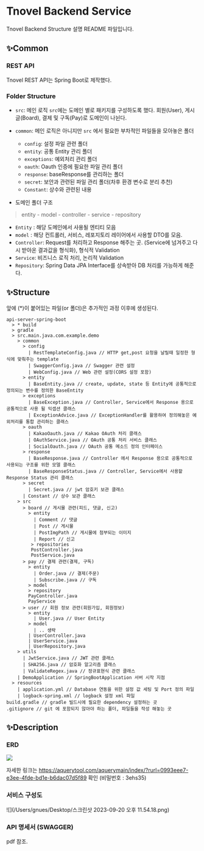 # Tnovel Backend Service
Tnovel Backend Structure 설명 README 파일입니다.

## ✨Common
### REST API
Tnovel REST API는 Spring Boot로 제작했다.

### Folder Structure
- `src`: 메인 로직
  `src`에는 도메인 별로 패키지를 구성하도록 했다. 회원(User), 게시글(Board), 결제 및 구독(Pay)로 도메인이 나뉜다.
- `common`: 메인 로직은 아니지만 `src` 에서 필요한 부차적인 파일들을 모아놓은 폴더
  - `config`: 설정 파일 관련 폴더
  - `entity`: 공통 Entity 관리 폴더
  - `exceptions`: 예외처리 관리 폴더
  - `oauth`: Oauth 인증에 필요한 파일 관리 폴더
  - `response`: baseResponse를 관리하는 폴더
  - `secret`: 보안과 관련된 파일 관리 폴더(차후 환경 변수로 분리 추천)
  - `Constant`: 상수와 관련된 내용

- 도메인 폴더 구조
> entity - model - controller - service - repository

- `Entity` : 해당 도메인에서 사용될 엔티티 모음
- `model` : 해당 컨트롤러, 서비스, 레포지토리 레이어에서 사용할 DTO를 모음.
- `Controller`: Request를 처리하고 Response 해주는 곳. (Service에 넘겨주고 다시 받아온 결과값을 형식화), 형식적 Validation
- `Service`: 비즈니스 로직 처리, 논리적 Validation
- `Repository`: Spring Data JPA Interface를 상속받아 DB 처리를 가능하게 해준다.


## ✨Structure
앞에 (*)이 붙어있는 파일(or 폴더)은 추가적인 과정 이후에 생성된다.
```text
api-server-spring-boot
  > * build
  > gradle
  > src.main.java.com.example.demo
    > common
      > config
        | RestTemplateConfig.java // HTTP get,post 요청을 날릴때 일정한 형식에 맞춰주는 template
        | SwaggerConfig.java // Swagger 관련 설정
        | WebConfig.java // Web 관련 설정(CORS 설정 포함)
      > entity
        | BaseEntity.java // create, update, state 등 Entity에 공통적으로 정의되는 변수를 정의한 BaseEntity
      > exceptions
        | BaseException.java // Controller, Service에서 Response 용으로 공통적으로 사용 될 익셉션 클래스
        | ExceptionAdvice.java // ExceptionHandler를 활용하여 정의해놓은 예외처리를 통합 관리하는 클래스
      > oauth
        | KakaoOauth.java // Kakao OAuth 처리 클래스
        | OAuthService.java // OAuth 공통 처리 서비스 클래스
        | SocialOauth.java // OAuth 공통 메소드 정의 인터페이스
      > response
        | BaseResponse.java // Controller 에서 Response 용으로 공통적으로 사용되는 구조를 위한 모델 클래스
        | BaseResponseStatus.java // Controller, Service에서 사용할 Response Status 관리 클래스 
      > secret
        | Secret.java // jwt 암호키 보관 클래스
      | Constant // 상수 보관 클래스
    > src
      > board // 게시물 관련(피드, 댓글, 신고)
        > entity
          | Comment // 댓글
          | Post // 게시물
          | PostImgPath // 게시물에 첨부되는 이미지 
          | Report // 신고
         > repositories
         PostController.java
         PostService.java
      > pay // 결제 관련(결제, 구독)
        > entity
          | Order.java // 결제(주문) 
          | Subscribe.java // 구독
        > model
        > repository
        PayController.java
        PayService
      > user // 회원 정보 관련(회원가입, 회원정보)
        > entity
          | User.java // User Entity
        > model
          | .. 생략 
        | UserController.java
        | UserService.java
        | UserRepository.java
    > utils
      | JwtService.java // JWT 관련 클래스
      | SHA256.java // 암호화 알고리즘 클래스
      | ValidateRegex.java // 정규표현식 관련 클래스
    | DemoApplication // SpringBootApplication 서버 시작 지점
  > resources
    | application.yml // Database 연동을 위한 설정 값 세팅 및 Port 정의 파일
    | logback-spring.xml // logback 설정 xml 파일
build.gradle // gradle 빌드시에 필요한 dependency 설정하는 곳
.gitignore // git 에 포함되지 않아야 하는 폴더, 파일들을 작성 해놓는 곳

```
## ✨Description

### ERD
![](/Users/gnues/Downloads/Gridgestagram_20230920_234707.jpg)

자세한 링크는 https://aquerytool.com/aquerymain/index/?rurl=0993eee7-e3ee-4fde-bd1e-b6dac07d5f89 확인
(비밀번호 : 3ehs35)

### 서비스 구성도

![](/Users/gnues/Desktop/스크린샷 2023-09-20 오후 11.54.18.png)

### API 명세서 (SWAGGER)

pdf 참조.